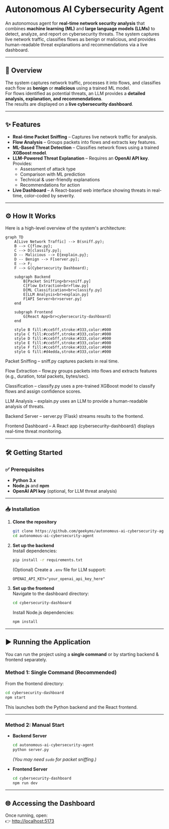# Autonomous AI Cybersecurity Agent

An autonomous agent for **real-time network security analysis** that combines **machine learning (ML)** and **large language models (LLMs)** to detect, analyze, and report on cybersecurity threats. The system captures live network traffic, classifies flows as benign or malicious, and provides human-readable threat explanations and recommendations via a live dashboard.

---

## 🚀 Overview

The system captures network traffic, processes it into flows, and classifies each flow as **benign** or **malicious** using a trained ML model.  
For flows identified as potential threats, an LLM provides a **detailed analysis, explanation, and recommendations**.  
The results are displayed on a **live cybersecurity dashboard**.

---

## ✨ Features

- **Real-time Packet Sniffing** – Captures live network traffic for analysis.  
- **Flow Analysis** – Groups packets into flows and extracts key features.  
- **ML-Based Threat Detection** – Classifies network flows using a trained **XGBoost model**.  
- **LLM-Powered Threat Explanation** – Requires an **OpenAI API key**. Provides:  
  - Assessment of attack type  
  - Comparison with ML prediction  
  - Technical & user-friendly explanations  
  - Recommendations for action  
- **Live Dashboard** – A React-based web interface showing threats in real-time, color-coded by severity.  

---

## ⚙️ How It Works

Here is a high-level overview of the system's architecture:

```mermaid
graph TD
    A[Live Network Traffic] --> B(sniff.py);
    B --> C{flow.py};
    C --> D[classify.py];
    D -- Malicious --> E{explain.py};
    D -- Benign --> F[server.py];
    E --> F;
    F --> G(Cybersecurity Dashboard);

    subgraph Backend
        B[Packet Sniffing<br>sniff.py]
        C[Flow Extraction<br>flow.py]
        D[ML Classification<br>classify.py]
        E[LLM Analysis<br>explain.py]
        F[API Server<br>server.py]
    end

    subgraph Frontend
        G[React App<br>cybersecurity-dashboard]
    end

    style B fill:#cce5ff,stroke:#333,color:#000
    style C fill:#cce5ff,stroke:#333,color:#000
    style D fill:#cce5ff,stroke:#333,color:#000
    style E fill:#cce5ff,stroke:#333,color:#000
    style F fill:#cce5ff,stroke:#333,color:#000
    style G fill:#d4edda,stroke:#333,color:#000
```
Packet Sniffing – sniff.py captures packets in real time.

Flow Extraction – flow.py groups packets into flows and extracts features (e.g., duration, total packets, bytes/sec).

Classification – classify.py uses a pre-trained XGBoost model to classify flows and assign confidence scores.

LLM Analysis – explain.py uses an LLM to provide a human-readable analysis of threats.

Backend Server – server.py (Flask) streams results to the frontend.

Frontend Dashboard – A React app (cybersecurity-dashboard/) displays real-time threat monitoring.  

---

## 🛠️ Getting Started

### ✅ Prerequisites
- **Python 3.x**  
- **Node.js** and **npm**  
- **OpenAI API key** (optional, for LLM threat analysis)  

---

### 📥 Installation

1. **Clone the repository**  
   ```bash
   git clone https://github.com/geekyms/autonomous-ai-cybersecurity-agent.git
   cd autonomous-ai-cybersecurity-agent
   ```

2. **Set up the backend**  
   Install dependencies:  
   ```bash
   pip install -r requirements.txt
   ```

   (Optional) Create a `.env` file for LLM support:  
   ```env
   OPENAI_API_KEY="your_openai_api_key_here"
   ```

3. **Set up the frontend**  
   Navigate to the dashboard directory:  
   ```bash
   cd cybersecurity-dashboard
   ```
   Install Node.js dependencies:  
   ```bash
   npm install
   ```

---

## ▶️ Running the Application

You can run the project using a **single command** or by starting backend & frontend separately.

### **Method 1: Single Command (Recommended)**  
From the frontend directory:  
```bash
cd cybersecurity-dashboard
npm start
```
This launches both the Python backend and the React frontend.

---

### **Method 2: Manual Start**  

- **Backend Server**  
  ```bash
  cd autonomous-ai-cybersecurity-agent
  python server.py
  ```
  *(You may need `sudo` for packet sniffing.)*

- **Frontend Server**  
  ```bash
  cd cybersecurity-dashboard
  npm run dev
  ```

---

## 🌐 Accessing the Dashboard

Once running, open:  
👉 [http://localhost:5173](http://localhost:5173)

